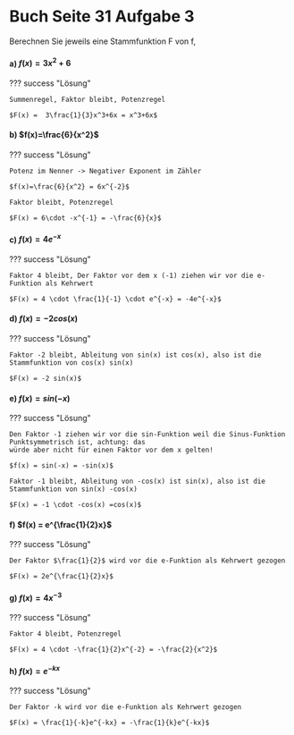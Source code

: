 # Buch Seite 31 Aufgabe 3

Berechnen Sie jeweils eine Stammfunktion F von f,

#### a) $f(x)=3x^2+6$

??? success "Lösung"

    Summenregel, Faktor bleibt, Potenzregel
    
    $F(x) =  3\frac{1}{3}x^3+6x = x^3+6x$

#### b) $f(x)=\frac{6}{x^2}$

??? success "Lösung"

    Potenz im Nenner -> Negativer Exponent im Zähler
    
    $f(x)=\frac{6}{x^2} = 6x^{-2}$
    
    Faktor bleibt, Potenzregel
    
    $F(x) = 6\cdot -x^{-1} = -\frac{6}{x}$

#### c) $f(x) = 4e^{-x}$

??? success "Lösung"

    Faktor 4 bleibt, Der Faktor vor dem x (-1) ziehen wir vor die e-Funktion als Kehrwert
    
    $F(x) = 4 \cdot \frac{1}{-1} \cdot e^{-x} = -4e^{-x}$

#### d) $f(x) = -2 cos(x)$

??? success "Lösung"

    Faktor -2 bleibt, Ableitung von sin(x) ist cos(x), also ist die Stammfunktion von cos(x) sin(x)
    
    $F(x) = -2 sin(x)$

#### e) $f(x) = sin(-x)$

??? success "Lösung"

    Den Faktor -1 ziehen wir vor die sin-Funktion weil die Sinus-Funktion Punktsymmetrisch ist, achtung: das
    würde aber nicht für einen Faktor vor dem x gelten!
    
    $f(x) = sin(-x) = -sin(x)$
    
    Faktor -1 bleibt, Ableitung von -cos(x) ist sin(x), also ist die Stammfunktion von sin(x) -cos(x)
    
    $F(x) = -1 \cdot -cos(x) =cos(x)$

#### f) $f(x) = e^{\frac{1}{2}x}$

??? success "Lösung"

    Der Faktor $\frac{1}{2}$ wird vor die e-Funktion als Kehrwert gezogen
    
    $F(x) = 2e^{\frac{1}{2}x}$

#### g) $f(x) = 4x^{-3}$

??? success "Lösung"

    Faktor 4 bleibt, Potenzregel
    
    $F(x) = 4 \cdot -\frac{1}{2}x^{-2} = -\frac{2}{x^2}$

#### h) $f(x) = e^{-kx}$

??? success "Lösung"

    Der Faktor -k wird vor die e-Funktion als Kehrwert gezogen
    
    $F(x) = \frac{1}{-k}e^{-kx} = -\frac{1}{k}e^{-kx}$


